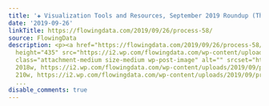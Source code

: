 ```yaml
---
title: '✚ Visualization Tools and Resources, September 2019 Roundup (The Process #58)'
date: '2019-09-26'
linkTitle: https://flowingdata.com/2019/09/26/process-58/
source: FlowingData
description: <p><a href="https://flowingdata.com/2019/09/26/process-58/"><img width="750"
  height="435" src="https://i2.wp.com/flowingdata.com/wp-content/uploads/2019/09/process-58-featured.png?fit=750%2C435&amp;ssl=1"
  class="attachment-medium size-medium wp-post-image" alt="" srcset="https://i2.wp.com/flowingdata.com/wp-content/uploads/2019/09/process-58-featured.png?w=2018&amp;ssl=1
  2018w, https://i2.wp.com/flowingdata.com/wp-content/uploads/2019/09/process-58-featured.png?resize=210%2C122&amp;ssl=1
  210w, https://i2.wp.com/flowingdata.com/wp-content/uploads/2019/09/process-58-featured.png?resize=750%2C435
  ...
disable_comments: true
---
```

<p><a href="https://flowingdata.com/2019/09/26/process-58/"><img width="750" height="435" src="https://i2.wp.com/flowingdata.com/wp-content/uploads/2019/09/process-58-featured.png?fit=750%2C435&amp;ssl=1" class="attachment-medium size-medium wp-post-image" alt="" srcset="https://i2.wp.com/flowingdata.com/wp-content/uploads/2019/09/process-58-featured.png?w=2018&amp;ssl=1 2018w, https://i2.wp.com/flowingdata.com/wp-content/uploads/2019/09/process-58-featured.png?resize=210%2C122&amp;ssl=1 210w, https://i2.wp.com/flowingdata.com/wp-content/uploads/2019/09/process-58-featured.png?resize=750%2C435 ...